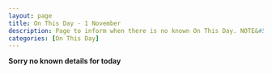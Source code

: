 ```yaml
---
layout: page
title: On This Day - 1 November
description: Page to inform when there is no known On This Day. NOTE&#58; There may still be comments.
categories: [On This Day]
---
```


**Sorry no known details for today**
